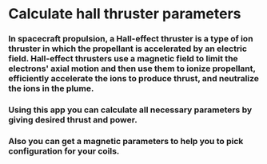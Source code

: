 # Calculate hall thruster parameters

### In spacecraft propulsion, a Hall-effect thruster is a type of ion thruster in which the propellant is accelerated by an electric field. Hall-effect thrusters use a magnetic field to limit the electrons' axial motion and then use them to ionize propellant, efficiently accelerate the ions to produce thrust, and neutralize the ions in the plume.
 
### Using this app you can calculate all necessary parameters by giving desired thrust and power. 
### Also you can get a magnetic parameters to help you to pick configuration for your coils.
